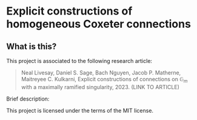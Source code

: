# Explicit constructions of homogeneous Coxeter connections

## What is this?

This project is associated to the following research article:

> Neal Livesay, Daniel S. Sage, Bach Nguyen, Jacob P. Matherne, Maitreyee C. Kulkarni, Explicit constructions of connections on $\mathbb{G}_m$ with a maximally ramified singularity, 2023. (LINK TO ARTICLE)

Brief description: 

This project is licensed under the terms of the MIT license.
